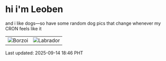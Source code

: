 # hi i'm Leoben

and i like dogs—so have some random dog pics that change whenever my CRON feels like it

|  |  |
|--------|----------|
| ![Borzoi](https://random-dog-vercel.vercel.app/api/random-borzoi?v=1757846806) | ![Labrador](https://random-dog-vercel.vercel.app/api/random-labrador?v=1757846806) |

Last updated: 2025-09-14 18:46 PHT
